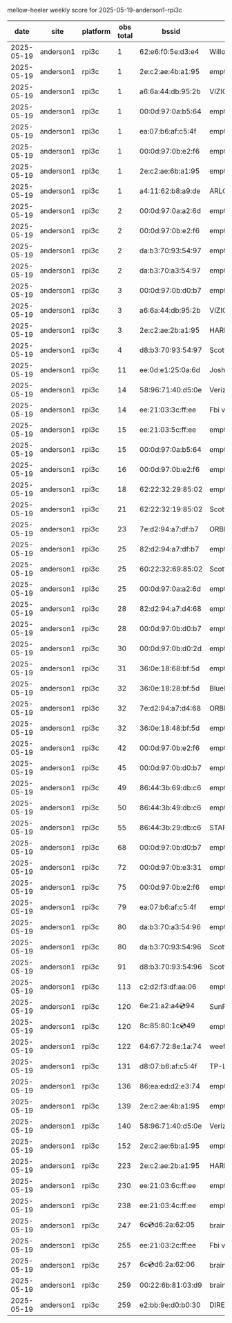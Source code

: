 mellow-heeler weekly score for 2025-05-19-anderson1-rpi3c

|date|site|platform|obs total|bssid|ssid|
|--|--|--|--|--|--|
|2025-05-19|anderson1|rpi3c|1|62:e6:f0:5e:d3:e4|Willow|
|2025-05-19|anderson1|rpi3c|1|2e:c2:ae:4b:a1:95|empty_ssid|
|2025-05-19|anderson1|rpi3c|1|a6:6a:44:db:95:2b|VIZIOCastAudio3514|
|2025-05-19|anderson1|rpi3c|1|00:0d:97:0a:b5:64|empty_ssid|
|2025-05-19|anderson1|rpi3c|1|ea:07:b6:af:c5:4f|empty_ssid|
|2025-05-19|anderson1|rpi3c|1|00:0d:97:0b:e2:f6|empty_ssid|
|2025-05-19|anderson1|rpi3c|1|2e:c2:ae:6b:a1:95|empty_ssid|
|2025-05-19|anderson1|rpi3c|1|a4:11:62:b8:a9:de|ARLO_VMB_5728706419|
|2025-05-19|anderson1|rpi3c|2|00:0d:97:0a:a2:6d|empty_ssid|
|2025-05-19|anderson1|rpi3c|2|00:0d:97:0b:e2:f6|empty_ssid|
|2025-05-19|anderson1|rpi3c|2|da:b3:70:93:54:97|empty_ssid|
|2025-05-19|anderson1|rpi3c|2|da:b3:70:a3:54:97|empty_ssid|
|2025-05-19|anderson1|rpi3c|3|00:0d:97:0b:d0:b7|empty_ssid|
|2025-05-19|anderson1|rpi3c|3|a6:6a:44:db:95:2b|VIZIOCastAudio8515|
|2025-05-19|anderson1|rpi3c|3|2e:c2:ae:2b:a1:95|HARMON|
|2025-05-19|anderson1|rpi3c|4|d8:b3:70:93:54:97|Scott WiFi|
|2025-05-19|anderson1|rpi3c|11|ee:0d:e1:25:0a:6d|JoshLily|
|2025-05-19|anderson1|rpi3c|14|58:96:71:40:d5:0e|Verizon_SLMG6B|
|2025-05-19|anderson1|rpi3c|14|ee:21:03:3c:ff:ee|Fbi van 13|
|2025-05-19|anderson1|rpi3c|15|ee:21:03:5c:ff:ee|empty_ssid|
|2025-05-19|anderson1|rpi3c|15|00:0d:97:0a:b5:64|empty_ssid|
|2025-05-19|anderson1|rpi3c|16|00:0d:97:0b:e2:f6|empty_ssid|
|2025-05-19|anderson1|rpi3c|18|62:22:32:29:85:02|empty_ssid|
|2025-05-19|anderson1|rpi3c|21|62:22:32:19:85:02|Scott IoT Wifi|
|2025-05-19|anderson1|rpi3c|23|7e:d2:94:a7:df:b7|ORBI67|
|2025-05-19|anderson1|rpi3c|25|82:d2:94:a7:df:b7|empty_ssid|
|2025-05-19|anderson1|rpi3c|25|60:22:32:69:85:02|Scott WiFi|
|2025-05-19|anderson1|rpi3c|25|00:0d:97:0a:a2:6d|empty_ssid|
|2025-05-19|anderson1|rpi3c|28|82:d2:94:a7:d4:68|empty_ssid|
|2025-05-19|anderson1|rpi3c|28|00:0d:97:0b:d0:b7|empty_ssid|
|2025-05-19|anderson1|rpi3c|30|00:0d:97:0b:d0:2d|empty_ssid|
|2025-05-19|anderson1|rpi3c|31|36:0e:18:68:bf:5d|empty_ssid|
|2025-05-19|anderson1|rpi3c|32|36:0e:18:28:bf:5d|Bluelotus|
|2025-05-19|anderson1|rpi3c|32|7e:d2:94:a7:d4:68|ORBI67|
|2025-05-19|anderson1|rpi3c|32|36:0e:18:48:bf:5d|empty_ssid|
|2025-05-19|anderson1|rpi3c|42|00:0d:97:0b:e2:f6|empty_ssid|
|2025-05-19|anderson1|rpi3c|45|00:0d:97:0b:d0:b7|empty_ssid|
|2025-05-19|anderson1|rpi3c|49|86:44:3b:69:db:c6|empty_ssid|
|2025-05-19|anderson1|rpi3c|50|86:44:3b:49:db:c6|empty_ssid|
|2025-05-19|anderson1|rpi3c|55|86:44:3b:29:db:c6|STARLORD|
|2025-05-19|anderson1|rpi3c|68|00:0d:97:0b:d0:b7|empty_ssid|
|2025-05-19|anderson1|rpi3c|72|00:0d:97:0b:e3:31|empty_ssid|
|2025-05-19|anderson1|rpi3c|75|00:0d:97:0b:e2:f6|empty_ssid|
|2025-05-19|anderson1|rpi3c|79|ea:07:b6:af:c5:4f|empty_ssid|
|2025-05-19|anderson1|rpi3c|80|da:b3:70:a3:54:96|empty_ssid|
|2025-05-19|anderson1|rpi3c|80|da:b3:70:93:54:96|Scott IoT Wifi|
|2025-05-19|anderson1|rpi3c|91|d8:b3:70:93:54:96|Scott WiFi|
|2025-05-19|anderson1|rpi3c|113|c2:d2:f3:df:aa:06|empty_ssid|
|2025-05-19|anderson1|rpi3c|120|6e:21:a2:a4:cd:94|SunPower21450|
|2025-05-19|anderson1|rpi3c|120|8c:85:80:1c:cd:49|empty_ssid|
|2025-05-19|anderson1|rpi3c|122|64:67:72:8e:1a:74|weefee|
|2025-05-19|anderson1|rpi3c|131|d8:07:b6:af:c5:4f|TP-Link_C54F|
|2025-05-19|anderson1|rpi3c|136|86:ea:ed:d2:e3:74|empty_ssid|
|2025-05-19|anderson1|rpi3c|139|2e:c2:ae:4b:a1:95|empty_ssid|
|2025-05-19|anderson1|rpi3c|140|58:96:71:40:d5:0e|Verizon_SLMG6B|
|2025-05-19|anderson1|rpi3c|152|2e:c2:ae:6b:a1:95|empty_ssid|
|2025-05-19|anderson1|rpi3c|223|2e:c2:ae:2b:a1:95|HARMON|
|2025-05-19|anderson1|rpi3c|230|ee:21:03:6c:ff:ee|empty_ssid|
|2025-05-19|anderson1|rpi3c|238|ee:21:03:4c:ff:ee|empty_ssid|
|2025-05-19|anderson1|rpi3c|247|6c:cd:d6:2a:62:05|braingang2_5GEXT|
|2025-05-19|anderson1|rpi3c|255|ee:21:03:2c:ff:ee|Fbi van 13|
|2025-05-19|anderson1|rpi3c|257|6c:cd:d6:2a:62:06|braingang2_2GEXT|
|2025-05-19|anderson1|rpi3c|259|00:22:6b:81:03:d9|braingang2|
|2025-05-19|anderson1|rpi3c|259|e2:bb:9e:d0:b0:30|DIRECT-9ED03030|
